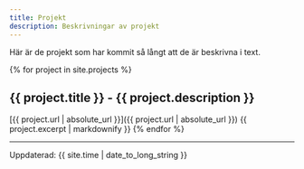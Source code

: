 ```yaml
---
title: Projekt
description: Beskrivningar av projekt
---
```


Här är de projekt som har kommit så långt att de är beskrivna i text.

{% for project in site.projects %}
## {{ project.title }} - {{ project.description }}
[{{ project.url | absolute_url }}]({{ project.url | absolute_url }})
{{ project.excerpt | markdownify }}
{% endfor %}


---

Uppdaterad: {{ site.time | date_to_long_string }}
